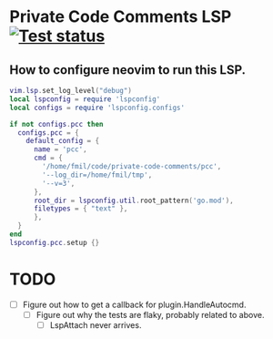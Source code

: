 # Private Code Comments LSP [![Test status](https://github.com/filmil/private-code-comments/workflows/Test/badge.svg)](https://github.com/filmil/private-code-comments/workflows/Test/badge.svg)

## How to  configure neovim to run this LSP.

```lua
vim.lsp.set_log_level("debug")
local lspconfig = require 'lspconfig'
local configs = require 'lspconfig.configs'

if not configs.pcc then
  configs.pcc = {
    default_config = {
      name = 'pcc',
      cmd = {
        '/home/fmil/code/private-code-comments/pcc',
        '--log_dir=/home/fmil/tmp',
        '--v=3',
      },
      root_dir = lspconfig.util.root_pattern('go.mod'),
      filetypes = { "text" },
      },
  }
end
lspconfig.pcc.setup {}
```

# TODO

* [ ] Figure out how to get a callback for plugin.HandleAutocmd.
  * [ ] Figure out why the tests are flaky, probably related to above.
    * [ ] LspAttach never arrives.
